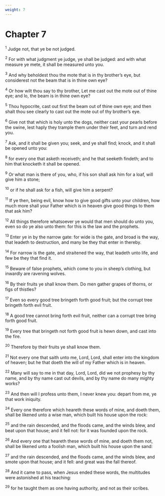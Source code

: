 ```yaml
---
weight: 7
---
```


# Chapter 7

<sup>1</sup> Judge not, that ye be not judged. 

<sup>2</sup> For with what judgment ye judge, ye shall be judged: and with what measure ye mete, it shall be measured unto you. 

<sup>3</sup> And why beholdest thou the mote that is in thy brother’s eye, but considerest not the beam that is in thine own eye? 

<sup>4</sup> Or how wilt thou say to thy brother, Let me cast out the mote out of thine eye; and lo, the beam is in thine own eye? 

<sup>5</sup> Thou hypocrite, cast out first the beam out of thine own eye; and then shalt thou see clearly to cast out the mote out of thy brother’s eye. 

<sup>6</sup> Give not that which is holy unto the dogs, neither cast your pearls before the swine, lest haply they trample them under their feet, and turn and rend you. 

<sup>7</sup> Ask, and it shall be given you; seek, and ye shall find; knock, and it shall be opened unto you: 

<sup>8</sup> for every one that asketh receiveth; and he that seeketh findeth; and to him that knocketh it shall be opened. 

<sup>9</sup> Or what man is there of you, who, if his son shall ask him for a loaf, will give him a stone; 

<sup>10</sup> or if he shall ask for a fish, will give him a serpent? 

<sup>11</sup> If ye then, being evil, know how to give good gifts unto your children, how much more shall your Father which is in heaven give good things to them that ask him? 

<sup>12</sup> All things therefore whatsoever ye would that men should do unto you, even so do ye also unto them: for this is the law and the prophets. 

<sup>13</sup> Enter ye in by the narrow gate: for wide is the gate, and broad is the way, that leadeth to destruction, and many be they that enter in thereby. 

<sup>14</sup> For narrow is the gate, and straitened the way, that leadeth unto life, and few be they that find it. 

<sup>15</sup> Beware of false prophets, which come to you in sheep’s clothing, but inwardly are ravening wolves. 

<sup>16</sup> By their fruits ye shall know them. Do men gather grapes of thorns, or figs of thistles? 

<sup>17</sup> Even so every good tree bringeth forth good fruit; but the corrupt tree bringeth forth evil fruit. 

<sup>18</sup> A good tree cannot bring forth evil fruit, neither can a corrupt tree bring forth good fruit. 

<sup>19</sup> Every tree that bringeth not forth good fruit is hewn down, and cast into the fire. 

<sup>20</sup> Therefore by their fruits ye shall know them. 

<sup>21</sup> Not every one that saith unto me, Lord, Lord, shall enter into the kingdom of heaven; but he that doeth the will of my Father which is in heaven. 

<sup>22</sup> Many will say to me in that day, Lord, Lord, did we not prophesy by thy name, and by thy name cast out devils, and by thy name do many mighty works? 

<sup>23</sup> And then will I profess unto them, I never knew you: depart from me, ye that work iniquity. 

<sup>24</sup> Every one therefore which heareth these words of mine, and doeth them, shall be likened unto a wise man, which built his house upon the rock: 

<sup>25</sup> and the rain descended, and the floods came, and the winds blew, and beat upon that house; and it fell not: for it was founded upon the rock. 

<sup>26</sup> And every one that heareth these words of mine, and doeth them not, shall be likened unto a foolish man, which built his house upon the sand: 

<sup>27</sup> and the rain descended, and the floods came, and the winds blew, and smote upon that house; and it fell: and great was the fall thereof. 

<sup>28</sup> And it came to pass, when Jesus ended these words, the multitudes were astonished at his teaching: 

<sup>29</sup> for he taught them as one having authority, and not as their scribes. 


